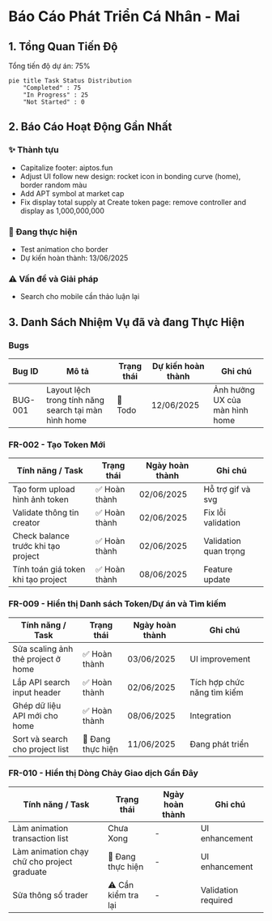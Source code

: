 # Báo Cáo Phát Triển Cá Nhân - Mai

## 1. Tổng Quan Tiến Độ

Tổng tiến độ dự án: 75%

```mermaid
pie title Task Status Distribution
    "Completed" : 75
    "In Progress" : 25
    "Not Started" : 0
```

## 2. Báo Cáo Hoạt Động Gần Nhất

### ✨ Thành tựu
- Capitalize footer: aiptos.fun
- Adjust UI follow new design: rocket icon in bonding curve (home), border random màu
- Add APT symbol at market cap
- Fix display total supply at Create token page: remove controller and display as 1,000,000,000

### 🚧 Đang thực hiện
- Test animation cho border
- Dự kiến hoàn thành: 13/06/2025

### ⚠️ Vấn đề và Giải pháp
- Search cho mobile cần thảo luận lại

## 3. Danh Sách Nhiệm Vụ đã và đang Thực Hiện

### Bugs
| Bug ID | Mô tả | Trạng thái | Dự kiến hoàn thành | Ghi chú |
|--------|-------|------------|-------------------|----------|
| BUG-001 | Layout lệch trong tính năng search tại màn hình home | 🔄 Todo | 12/06/2025 | Ảnh hưởng UX của màn hình home |

### FR-002 - Tạo Token Mới
| Tính năng / Task | Trạng thái | Ngày hoàn thành | Ghi chú |
|------------------|------------|-----------------|----------|
| Tạo form upload hình ảnh token | ✅ Hoàn thành | 02/06/2025 | Hỗ trợ gif và svg |
| Validate thông tin creator | ✅ Hoàn thành | 02/06/2025 | Fix lỗi validation |
| Check balance trước khi tạo project | ✅ Hoàn thành | 02/06/2025 | Validation quan trọng |
| Tính toán giá token khi tạo project | ✅ Hoàn thành | 08/06/2025 | Feature update |

### FR-009 - Hiển thị Danh sách Token/Dự án và Tìm kiếm
| Tính năng / Task | Trạng thái | Ngày hoàn thành | Ghi chú |
|------------------|------------|-----------------|----------|
| Sửa scaling ảnh thẻ project ở home | ✅ Hoàn thành | 03/06/2025 | UI improvement |
| Lắp API search input header | ✅ Hoàn thành | 02/06/2025 | Tích hợp chức năng tìm kiếm |
| Ghép dữ liệu API mới cho home | ✅ Hoàn thành | 08/06/2025 | Integration |
| Sort và search cho project list | 🔄 Đang thực hiện | 11/06/2025 | Đang phát triển |

### FR-010 - Hiển thị Dòng Chảy Giao dịch Gần Đây
| Tính năng / Task | Trạng thái | Ngày hoàn thành | Ghi chú |
|------------------|------------|-----------------|----------|
| Làm animation transaction list | Chưa Xong | - | UI enhancement |
| Làm animation chạy chữ cho project graduate | 🔄 Đang thực hiện | - | UI enhancement |
| Sửa thông số trader | ⚠️ Cần kiểm tra lại | - | Validation required |

